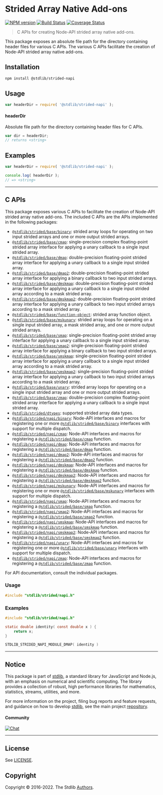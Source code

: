 <!--

@license Apache-2.0

Copyright (c) 2020 The Stdlib Authors.

Licensed under the Apache License, Version 2.0 (the "License");
you may not use this file except in compliance with the License.
You may obtain a copy of the License at

   http://www.apache.org/licenses/LICENSE-2.0

Unless required by applicable law or agreed to in writing, software
distributed under the License is distributed on an "AS IS" BASIS,
WITHOUT WARRANTIES OR CONDITIONS OF ANY KIND, either express or implied.
See the License for the specific language governing permissions and
limitations under the License.

-->

# Strided Array Native Add-ons

[![NPM version][npm-image]][npm-url] [![Build Status][test-image]][test-url] [![Coverage Status][coverage-image]][coverage-url] <!-- [![dependencies][dependencies-image]][dependencies-url] -->

> C APIs for creating Node-API strided array native add-ons.

<!-- Section to include introductory text. Make sure to keep an empty line after the intro `section` element and another before the `/section` close. -->

<section class="intro">

This package exposes an absolute file path for the directory containing header files for various C APIs. The various C APIs facilitate the creation of Node-API strided array native add-ons.

</section>

<!-- /.intro -->

<!-- Package usage documentation. -->

<section class="installation">

## Installation

```bash
npm install @stdlib/strided-napi
```

</section>

<section class="usage">

## Usage

```javascript
var headerDir = require( '@stdlib/strided-napi' );
```

#### headerDir

Absolute file path for the directory containing header files for C APIs.

```javascript
var dir = headerDir;
// returns <string>
```

</section>

<!-- /.usage -->

<!-- Package usage notes. Make sure to keep an empty line after the `section` element and another before the `/section` close. -->

<section class="notes">

</section>

<!-- /.notes -->

<!-- Package usage examples. -->

<section class="examples">

## Examples

```javascript
var headerDir = require( '@stdlib/strided-napi' );

console.log( headerDir );
// => <string>
```

</section>

<!-- /.examples -->

<!-- C interface documentation. -->

* * *

<section class="c">

## C APIs

<!-- Section to include introductory text. Make sure to keep an empty line after the intro `section` element and another before the `/section` close. -->

<section class="intro">

This package exposes various C APIs to facilitate the creation of Node-API strided array native add-ons. The included C APIs are the APIs implemented in the following packages:

<!-- NOTE: please keep in alphabetical order -->

-   [`@stdlib/strided/base/binary`][@stdlib/strided/base/binary]: strided array loops for operating on two input strided arrays and one or more output strided arrays.
-   [`@stdlib/strided/base/cmap`][@stdlib/strided/base/cmap]: single-precision complex floating-point strided array interface for applying a unary callback to a single input strided array.
-   [`@stdlib/strided/base/dmap`][@stdlib/strided/base/dmap]: double-precision floating-point strided array interface for applying a unary callback to a single input strided array.
-   [`@stdlib/strided/base/dmap2`][@stdlib/strided/base/dmap2]: double-precision floating-point strided array interface for applying a binary callback to two input strided arrays.
-   [`@stdlib/strided/base/dmskmap`][@stdlib/strided/base/dmskmap]: double-precision floating-point strided array interface for applying a unary callback to a single input strided array according to a mask strided array.
-   [`@stdlib/strided/base/dmskmap2`][@stdlib/strided/base/dmskmap2]: double-precision floating-point strided array interface for applying a unary callback to two input strided arrays according to a mask strided array.
-   [`@stdlib/strided/base/function-object`][@stdlib/strided/base/function-object]: strided array function object.
-   [`@stdlib/strided/base/mskunary`][@stdlib/strided/base/mskunary]: strided array loops for operating on a single input strided array, a mask strided array, and one or more output strided arrays. 
-   [`@stdlib/strided/base/smap`][@stdlib/strided/base/smap]: single-precision floating-point strided array interface for applying a unary callback to a single input strided array.
-   [`@stdlib/strided/base/smap2`][@stdlib/strided/base/smap2]: single-precision floating-point strided array interface for applying a binary callback to two input strided arrays.
-   [`@stdlib/strided/base/smskmap`][@stdlib/strided/base/smskmap]: single-precision floating-point strided array interface for applying a unary callback to a single input strided array according to a mask strided array.
-   [`@stdlib/strided/base/smskmap2`][@stdlib/strided/base/smskmap2]: single-precision floating-point strided array interface for applying a unary callback to two input strided arrays according to a mask strided array.
-   [`@stdlib/strided/base/unary`][@stdlib/strided/base/unary]: strided array loops for operating on a single input strided array and one or more output strided arrays. 
-   [`@stdlib/strided/base/zmap`][@stdlib/strided/base/zmap]: double-precision complex floating-point strided array interface for applying a unary callback to a single input strided array.
-   [`@stdlib/strided/dtypes`][@stdlib/strided/dtypes]: supported strided array data types.
-   [`@stdlib/strided/napi/binary`][@stdlib/strided/napi/binary]: Node-API interfaces and macros for registering one or more [`@stdlib/strided/base/binary`][@stdlib/strided/base/binary] interfaces with support for multiple dispatch.
-   [`@stdlib/strided/napi/cmap`][@stdlib/strided/napi/cmap]: Node-API interfaces and macros for registering a [`@stdlib/strided/base/cmap`][@stdlib/strided/base/cmap] function.
-   [`@stdlib/strided/napi/dmap`][@stdlib/strided/napi/dmap]: Node-API interfaces and macros for registering a [`@stdlib/strided/base/dmap`][@stdlib/strided/base/dmap] function.
-   [`@stdlib/strided/napi/dmap2`][@stdlib/strided/napi/dmap2]: Node-API interfaces and macros for registering a [`@stdlib/strided/base/dmap2`][@stdlib/strided/base/dmap2] function.
-   [`@stdlib/strided/napi/dmskmap`][@stdlib/strided/napi/dmskmap]: Node-API interfaces and macros for registering a [`@stdlib/strided/base/dmskmap`][@stdlib/strided/base/dmskmap] function.
-   [`@stdlib/strided/napi/dmskmap2`][@stdlib/strided/napi/dmskmap2]: Node-API interfaces and macros for registering a [`@stdlib/strided/base/dmskmap2`][@stdlib/strided/base/dmskmap2] function.
-   [`@stdlib/strided/napi/mskunary`][@stdlib/strided/napi/mskunary]: Node-API interfaces and macros for registering one or more [`@stdlib/strided/base/mskunary`][@stdlib/strided/base/mskunary] interfaces with support for multiple dispatch.
-   [`@stdlib/strided/napi/smap`][@stdlib/strided/napi/smap]: Node-API interfaces and macros for registering a [`@stdlib/strided/base/smap`][@stdlib/strided/base/smap] function.
-   [`@stdlib/strided/napi/smap2`][@stdlib/strided/napi/smap2]: Node-API interfaces and macros for registering a [`@stdlib/strided/base/smap2`][@stdlib/strided/base/smap2] function.
-   [`@stdlib/strided/napi/smskmap`][@stdlib/strided/napi/smskmap]: Node-API interfaces and macros for registering a [`@stdlib/strided/base/smskmap`][@stdlib/strided/base/smskmap] function.
-   [`@stdlib/strided/napi/smskmap2`][@stdlib/strided/napi/smskmap2]: Node-API interfaces and macros for registering a [`@stdlib/strided/base/smskmap2`][@stdlib/strided/base/smskmap2] function.
-   [`@stdlib/strided/napi/unary`][@stdlib/strided/napi/unary]: Node-API interfaces and macros for registering one or more [`@stdlib/strided/base/unary`][@stdlib/strided/base/unary] interfaces with support for multiple dispatch.
-   [`@stdlib/strided/napi/zmap`][@stdlib/strided/napi/zmap]: Node-API interfaces and macros for registering a [`@stdlib/strided/base/zmap`][@stdlib/strided/base/zmap] function.

For API documentation, consult the individual packages.

</section>

<!-- /.intro -->

<!-- C usage documentation. -->

<section class="usage">

### Usage

```c
#include "stdlib/strided/napi.h"
```

</section>

<!-- /.usage -->

<!-- C API usage notes. Make sure to keep an empty line after the `section` element and another before the `/section` close. -->

<section class="notes">

</section>

<!-- /.notes -->

<!-- C API usage examples. -->

<section class="examples">

### Examples

```c
#include "stdlib/strided/napi.h"

static double identity( const double x ) {
    return x;
}

STDLIB_STRIDED_NAPI_MODULE_DMAP( identity )
```

</section>

<!-- /.examples -->

</section>

<!-- /.c -->

<!-- Section to include cited references. If references are included, add a horizontal rule *before* the section. Make sure to keep an empty line after the `section` element and another before the `/section` close. -->

<section class="references">

</section>

<!-- /.references -->

<!-- Section for related `stdlib` packages. Do not manually edit this section, as it is automatically populated. -->

<section class="related">

</section>

<!-- /.related -->

<!-- Section for all links. Make sure to keep an empty line after the `section` element and another before the `/section` close. -->


<section class="main-repo" >

* * *

## Notice

This package is part of [stdlib][stdlib], a standard library for JavaScript and Node.js, with an emphasis on numerical and scientific computing. The library provides a collection of robust, high performance libraries for mathematics, statistics, streams, utilities, and more.

For more information on the project, filing bug reports and feature requests, and guidance on how to develop [stdlib][stdlib], see the main project [repository][stdlib].

#### Community

[![Chat][chat-image]][chat-url]

---

## License

See [LICENSE][stdlib-license].


## Copyright

Copyright &copy; 2016-2022. The Stdlib [Authors][stdlib-authors].

</section>

<!-- /.stdlib -->

<!-- Section for all links. Make sure to keep an empty line after the `section` element and another before the `/section` close. -->

<section class="links">

[npm-image]: http://img.shields.io/npm/v/@stdlib/strided-napi.svg
[npm-url]: https://npmjs.org/package/@stdlib/strided-napi

[test-image]: https://github.com/stdlib-js/strided-napi/actions/workflows/test.yml/badge.svg?branch=main
[test-url]: https://github.com/stdlib-js/strided-napi/actions/workflows/test.yml?query=branch:main

[coverage-image]: https://img.shields.io/codecov/c/github/stdlib-js/strided-napi/main.svg
[coverage-url]: https://codecov.io/github/stdlib-js/strided-napi?branch=main

<!--

[dependencies-image]: https://img.shields.io/david/stdlib-js/strided-napi.svg
[dependencies-url]: https://david-dm.org/stdlib-js/strided-napi/main

-->

[chat-image]: https://img.shields.io/gitter/room/stdlib-js/stdlib.svg
[chat-url]: https://gitter.im/stdlib-js/stdlib/

[stdlib]: https://github.com/stdlib-js/stdlib

[stdlib-authors]: https://github.com/stdlib-js/stdlib/graphs/contributors

[stdlib-license]: https://raw.githubusercontent.com/stdlib-js/strided-napi/main/LICENSE

[@stdlib/strided/base/binary]: https://github.com/stdlib-js/strided-base-binary

[@stdlib/strided/base/cmap]: https://github.com/stdlib-js/strided-base-cmap

[@stdlib/strided/base/dmap]: https://github.com/stdlib-js/strided-base-dmap

[@stdlib/strided/base/dmap2]: https://github.com/stdlib-js/strided-base-dmap2

[@stdlib/strided/base/dmskmap]: https://github.com/stdlib-js/strided-base-dmskmap

[@stdlib/strided/base/dmskmap2]: https://github.com/stdlib-js/strided-base-dmskmap2

[@stdlib/strided/base/function-object]: https://github.com/stdlib-js/strided-base-function-object

[@stdlib/strided/base/mskunary]: https://github.com/stdlib-js/strided-base-mskunary

[@stdlib/strided/base/smap]: https://github.com/stdlib-js/strided-base-smap

[@stdlib/strided/base/smap2]: https://github.com/stdlib-js/strided-base-smap2

[@stdlib/strided/base/smskmap]: https://github.com/stdlib-js/strided-base-smskmap

[@stdlib/strided/base/smskmap2]: https://github.com/stdlib-js/strided-base-smskmap2

[@stdlib/strided/base/unary]: https://github.com/stdlib-js/strided-base-unary

[@stdlib/strided/base/zmap]: https://github.com/stdlib-js/strided-base-zmap

[@stdlib/strided/dtypes]: https://github.com/stdlib-js/strided-dtypes

[@stdlib/strided/napi/binary]: https://github.com/stdlib-js/strided-napi-binary

[@stdlib/strided/napi/cmap]: https://github.com/stdlib-js/strided-napi-cmap

[@stdlib/strided/napi/dmap]: https://github.com/stdlib-js/strided-napi-dmap

[@stdlib/strided/napi/dmap2]: https://github.com/stdlib-js/strided-napi-dmap2

[@stdlib/strided/napi/dmskmap]: https://github.com/stdlib-js/strided-napi-dmskmap

[@stdlib/strided/napi/dmskmap2]: https://github.com/stdlib-js/strided-napi-dmskmap2

[@stdlib/strided/napi/mskunary]: https://github.com/stdlib-js/strided-napi-mskunary

[@stdlib/strided/napi/smap]: https://github.com/stdlib-js/strided-napi-smap

[@stdlib/strided/napi/smap2]: https://github.com/stdlib-js/strided-napi-smap2

[@stdlib/strided/napi/smskmap]: https://github.com/stdlib-js/strided-napi-smskmap

[@stdlib/strided/napi/smskmap2]: https://github.com/stdlib-js/strided-napi-smskmap2

[@stdlib/strided/napi/unary]: https://github.com/stdlib-js/strided-napi-unary

[@stdlib/strided/napi/zmap]: https://github.com/stdlib-js/strided-napi-zmap

</section>

<!-- /.links -->
